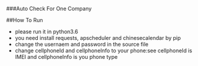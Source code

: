 ###Auto Check For One Company

##How To Run

* please run it in python3.6
* you need install requests, apscheduler and chinesecalendar by pip
* change the usernaem and password in the source file
* change cellphoneId and cellphoneInfo to your phone:see cellphoneId is IMEI and cellphoneInfo is you phone type
